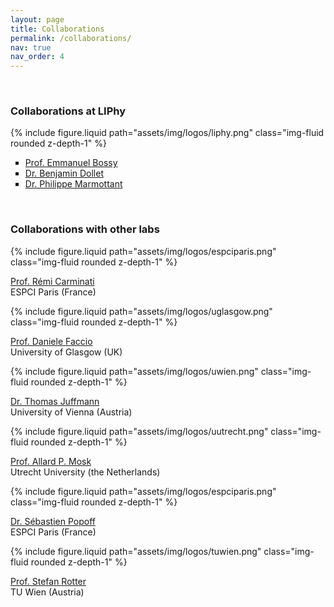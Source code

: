 ```yaml
---
layout: page
title: Collaborations
permalink: /collaborations/
nav: true
nav_order: 4
---
```


<br>

<h3>Collaborations at LIPhy</h3>

<div class="row justify-content-sm-center">
    <div class="col-sm-4 mt-3 mt-md-0">
        {% include figure.liquid path="assets/img/logos/liphy.png" class="img-fluid rounded z-depth-1" %}
    </div>
    <div class="col-sm-8 mt-3 mt-md-0">
<ul style="list-style-type:square">
<li> <a href="https://www.univ-grenoble-alpes.fr/emmanuel-bossy-536767.kjsp">Prof. Emmanuel Bossy</a> </li>
<li> <a href="https://sites.google.com/site/benjamindolletcnrs/">Dr. Benjamin Dollet</a> </li>
<li> <a href="http://liphy-annuaire.univ-grenoble-alpes.fr/pages_personnelles/philippe_marmottant/Home.html">Dr. Philippe Marmottant</a> </li>
</ul>
    </div>
</div>

<br>

<h3>Collaborations with other labs</h3>

<div class="row justify-content-sm-center">
    <div class="col-sm-2 mt-3 mt-md-0">
        {% include figure.liquid path="assets/img/logos/espciparis.png" class="img-fluid rounded z-depth-1" %}
    </div>
    <div class="col-sm-10 mt-3 mt-md-0">
<p> 
<a href="https://www.institut-langevin.espci.fr/waves_in_complex_media?lang=en">Prof. Rémi Carminati</a><br />
ESPCI Paris (France)
</p>
    </div>
</div>

<div class="row justify-content-sm-center">
    <div class="col-sm-2 mt-3 mt-md-0">
        {% include figure.liquid path="assets/img/logos/uglasgow.png" class="img-fluid rounded z-depth-1" %}
    </div>
    <div class="col-sm-10 mt-3 mt-md-0">
<p> 
<a href="https://www.physics.gla.ac.uk/xtremelight/">Prof. Daniele Faccio</a><br />
University of Glasgow (UK)
</p>
    </div>
</div>

<div class="row justify-content-sm-center">
    <div class="col-sm-2 mt-3 mt-md-0">
        {% include figure.liquid path="assets/img/logos/uwien.png" class="img-fluid rounded z-depth-1" %}
    </div>
    <div class="col-sm-10 mt-3 mt-md-0">
<p> 
<a href="https://imaging.univie.ac.at/">Dr. Thomas Juffmann</a><br />
University of Vienna (Austria)
</p>
    </div>
</div>

<div class="row justify-content-sm-center">
    <div class="col-sm-2 mt-3 mt-md-0">
        {% include figure.liquid path="assets/img/logos/uutrecht.png" class="img-fluid rounded z-depth-1" %}
    </div>
    <div class="col-sm-10 mt-3 mt-md-0">
<p> 
<a href="https://www.uu.nl/en/research/nanophotonics">Prof. Allard P. Mosk</a><br />
Utrecht University (the Netherlands)
</p>
    </div>
</div>

<div class="row justify-content-sm-center">
    <div class="col-sm-2 mt-3 mt-md-0">
        {% include figure.liquid path="assets/img/logos/espciparis.png" class="img-fluid rounded z-depth-1" %}
    </div>
    <div class="col-sm-10 mt-3 mt-md-0">
<p> 
<a href="https://www.wavefrontshaping.net/">Dr. Sébastien Popoff</a><br />
ESPCI Paris (France)
</p>
    </div>
</div>

<div class="row justify-content-sm-center">
    <div class="col-sm-2 mt-3 mt-md-0">
        {% include figure.liquid path="assets/img/logos/tuwien.png" class="img-fluid rounded z-depth-1" %}
    </div>
    <div class="col-sm-10 mt-3 mt-md-0">
<p> 
<a href="https://rottergroup.itp.tuwien.ac.at/">Prof. Stefan Rotter</a><br />
TU Wien (Austria)
</p>
    </div>
</div>
